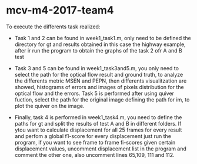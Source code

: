 # mcv-m4-2017-team4

To execute the differents task realized:

- Task 1 and 2 can be found in week1_task1.m, only need to be defined the directory for gt and results obtained in this case the highway example, after ir run the program to obtain the graphs of the task 2 ofr A and B test

- Task 3 and 5 can be found in week1_task3and5.m, you only need to select the path for the optical flow result and ground truth,
to analyze the differents metric MSEN and PEPN, then differents visualitzation are showed, histograms of errors and images of
pixels distribution for the optical flow and the errors. Task 5 is performed after using quiver fuction, select the path for the
original image defining the path for im, to plot the quiver on the image.

- Finally, task 4 is performed in week1_task4.m, you need to define the paths for gt and split the results of test A and B in different folders. If ytou want to calculate displacement for all 25 frames for every result and perfom a global f1-score for every displacement just run the program, if you want to see frame to frame fi-scores given certain displacement values, uncomment displacement list in the program and comment the other one, also uncomment lines 65,109, 111 and 112. 
